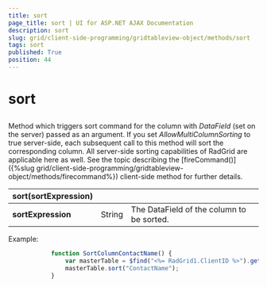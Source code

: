 ```yaml
---
title: sort
page_title: sort | UI for ASP.NET AJAX Documentation
description: sort
slug: grid/client-side-programming/gridtableview-object/methods/sort
tags: sort
published: True
position: 44
---
```


# sort



## 

Method which triggers sort command for the column with *DataField* (set on the server) passed as an argument. If you set *AllowMultiColumnSorting* to true server-side, each subsequent call to this method will sort the corresponding column. All server-side sorting capabilities of RadGrid are applicable here as well. See the topic describing the [fireCommand()]({%slug grid/client-side-programming/gridtableview-object/methods/firecommand%}) client-side method for further details.


|  __sort(sortExpression)__  |  |  |
| ------ | ------ | ------ |
| __sortExpression__ |String|The DataField of the column to be sorted.|

Example:

````JavaScript
	        function SortColumnContactName() {
	            var masterTable = $find("<%= RadGrid1.ClientID %>").get_masterTableView();
	            masterTable.sort("ContactName");
	        } 
````


